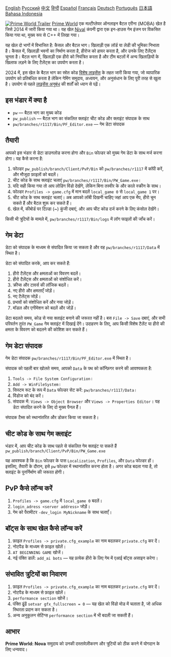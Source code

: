[English](README.md)        [Русский](README_Russian.md)        [中文](README_Chinese.md)        [हिन्दी](README_Hindi.md)        [Español](README_Spanish.md)        [Français](README_French.md)        [Deutsch](README_German.md)        [Português](README_Portuguese.md)        [日本語](README_Japanese.md)        [Bahasa Indonesia](README_Indonesian.md)

[![Prime World Trailer](PW_trailer.png)](https://youtu.be/Fkd-zva4npI)
[Prime World](https://wikipedia.org/wiki/Prime_World) एक मल्टीप्लेयर ऑनलाइन बैटल एरीना (MOBA) खेल है जिसे 2014 में जारी किया गया था। यह खेल [Nival](http://nival.com/) कंपनी द्वारा एक इन-हाउस गेम इंजन पर विकसित किया गया था, मुख्य रूप से C++ में लिखा गया।

यह खेल दो भागों में विभाजित है: कैसल और बैटल भाग। खिलाड़ी एक लॉर्ड या लेडी की भूमिका निभाता है। कैसल में, खिलाड़ी भवनों का निर्माण करता है, हीरोज को हायर करता है, और उनके लिए टैलेंट्स चुनता है। बैटल भाग में, खिलाड़ी एक हीरो को नियंत्रित करता है और टीम बटलों में अन्य खिलाड़ियों के खिलाफ लड़ने के लिए टैलेंट्स का उपयोग करता है।

2024 में, इस खेल के बैटल भाग का स्रोत कोड [विशेष लाइसेंस](LICENSE.md) के तहत जारी किया गया, जो व्यापारिक उपयोग को प्रतिबंधित करता है लेकिन गेमिंग समुदाय, अध्ययन, और अनुसंधान के लिए पूरी तरह से खुला है। उपयोग से पहले [लाइसेंस अनुबंध](LICENSE.md) की शर्तों को ध्यान से पढ़ें।

## इस भंडार में क्या है
- `pw` — बैटल भाग का मुख्य कोड
- `pw_publish` — बैटल भाग का संकलित क्लाइंट चीट कोड और क्लाइंट संपादक के साथ
- `pw/branches/r1117/Bin/PF_Editor.exe` — गेम डेटा संपादक

## तैयारी
आपको इस भंडार से डेटा डाउनलोड करना होगा और `Bin` फोल्डर को मुख्य गेम डेटा के साथ मर्ज करना होगा। यह कैसे करना है:

1. फोल्डर `pw_publish/branch/Client/PvP/Bin` को `pw/branches/r1117` में कॉपी करें, और मौजूदा फ़ाइलों को बदलें।
2. चीट कोड के साथ क्लाइंट चलाएं `pw/branches/r1117/Bin/PW_Game.exe`।
3. यदि सही किया गया तो आप लोडिंग विंडो देखेंगे, लेकिन बिना तस्वीर के और काले स्क्रीन के साथ।
4. फोल्डर `Profiles -> game.cfg` में मान बदलें `local_game 0` से `local_game 1` पर।
5. चीट कोड के साथ क्लाइंट चलाएं। अब आपको लॉबी दिखनी चाहिए जहां आप एक मैप, हीरो चुन सकते हैं और बैटल शुरू कर सकते हैं।
6. खेल में, कीबोर्ड पर टिल्डा (~) कुंजी दबाएं, और आप चीट कोड दर्ज करने के लिए कंसोल देखेंगे।

किसी भी त्रुटियों के मामले में, `pw/branches/r1117/Bin/logs` में लॉग फाइलों की जाँच करें।

## गेम डेटा
डेटा को संपादक के माध्यम से संपादित किया जा सकता है और वह `pw/branches/r1117/Data` में स्थित है।

डेटा को संपादित करके, आप कर सकते हैं:
1. हीरो टैलेंट्स और क्षमताओं का विवरण बदलें।
2. हीरो टैलेंट्स और क्षमताओं को संशोधित करें।
3. क्रीप्स और टावर्स की लॉजिक बदलें।
4. नए हीरो और क्षमताएँ जोड़ें।
5. नए टैलेंट्स जोड़ें।
6. प्रभावों को संशोधित करें और नया जोड़ें।
7. मॉडल और एनीमेशन को बदलें और जोड़ें।

डेटा बदलते समय, कोड से नया क्लाइंट बनाने की जरूरत नहीं है। बस `File -> Save` दबाएं, और सभी परिवर्तन तुरंत `PW_Game` गेम क्लाइंट में दिखाई देंगे। उदाहरण के लिए, आप किसी विशेष टैलेंट या हीरो की क्षमता के विवरण को बदलने की कोशिश कर सकते हैं।

## गेम डेटा संपादक
गेम डेटा संपादक `pw/branches/r1117/Bin/PF_Editor.exe` में स्थित है।

संपादक को पहली बार खोलते समय, आपको `Data` के पथ को कॉन्फ़िगर करने की आवश्यकता है:
1. `Tools -> File System Configuration`।
2. `Add -> WinFileSystem`।
3. सिस्टम रूट के रूप में `Data` फोल्डर सेट करें: `pw/branches/r1117/Data`।
4. विंडोज को बंद करें।
5. संपादक में: `Views -> Object Browser` और `Views -> Properties Editor`। यह डेटा संपादित करने के लिए दो मुख्य पैनल हैं।

संपादक टैब्स को स्थानांतरित और डोकर किया जा सकता है।

## चीट कोड के साथ गेम क्लाइंट
भंडार में, आप चीट कोड के साथ पहले से संकलित गेम क्लाइंट पा सकते हैं `pw_publish/branch/Client/PvP/Bin/PW_Game.exe`

यह आवश्यक है कि `Bin` फोल्डर के पास `Localization`, `Profiles`, और `Data` फोल्डर हों। इसलिए, तैयारी के दौरान, इसे `pw` फोल्डर में स्थानांतरित करना होता है। अगर कोड बदला गया है, तो क्लाइंट के पुनर्निर्माण की जरूरत होगी।

## PvP कैसे लॉन्च करें
1. `Profiles -> game.cfg` में `local_game 0` बदलें।
2. `login_adress <server address>` जोड़ें।
3. गेम को पैरामीटर `-dev_login MyNickname` के साथ चलाएँ।

## बॉट्स के साथ खेल कैसे लॉन्च करें
1. फ़ाइल `Profiles -> private.cfg_example` का नाम बदलकर `private.cfg` कर दें।
2. नोटपैड के माध्यम से फ़ाइल खोलें।
3. `AT BEGINNING GAME` खोजें।
4. नई पंक्ति डालें: `add_ai bots` — यह प्रत्येक हीरो के लिए गेम में एआई बॉट्स असाइन करेगा।

## संभावित त्रुटियों का निवारण
1. फ़ाइल `Profiles -> private.cfg_example` का नाम बदलकर `private.cfg` कर दें।
2. नोटपैड के माध्यम से फ़ाइल खोलें।
3. `performance section` खोजें।
4. पंक्ति ढूंढें `setvar gfx_fullscreen = 0` — यह खेल को विंडो मोड में चलाता है, जो अधिक स्थिरता प्रदान कर सकता है।
5. अन्य अनुकूलन सेटिंग्स `performance section` में भी बदली जा सकती हैं।

## आभार
**Prime World: Nova** समुदाय को उनकी दस्तावेज़ीकरण और त्रुटियों को ठीक करने में योगदान के लिए धन्यवाद।
